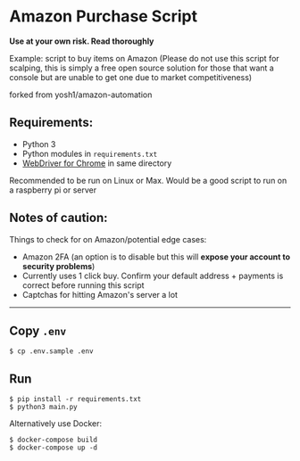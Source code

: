 # Amazon Purchase Script 

**Use at your own risk. Read thoroughly**

Example: script to buy items on Amazon (Please do not use this script for scalping, this is simply a free open source solution for those that want a console but are unable to get one due to market competitiveness)



forked from yosh1/amazon-automation

Requirements: 
--- 
* Python 3 
* Python modules in `requirements.txt` 
* [WebDriver for Chrome](https://sites.google.com/a/chromium.org/chromedriver/downloads) in same directory 

Recommended to be run on Linux or Max. Would be a good script to run on a raspberry pi or server

Notes of caution: 
--- 

Things to check for on Amazon/potential edge cases: 

 * Amazon 2FA (an option is to disable but this will **expose your account to security problems**)
 * Currently uses 1 click buy. Confirm your default address + payments is correct before running this script
 * Captchas for hitting Amazon's server a lot

---

## Copy `.env`

```
$ cp .env.sample .env
```

## Run

```
$ pip install -r requirements.txt 
$ python3 main.py
```

Alternatively use Docker: 

```
$ docker-compose build
$ docker-compose up -d
```

